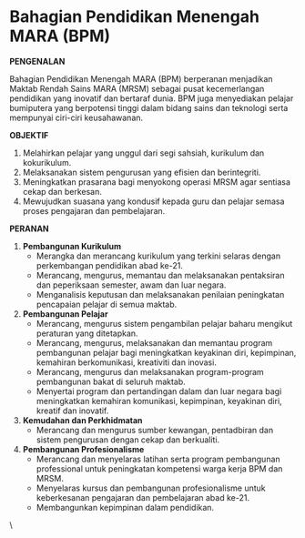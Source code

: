 # Bahagian Pendidikan Menengah MARA (BPM)

**PENGENALAN**

Bahagian Pendidikan Menengah MARA (BPM) berperanan menjadikan Maktab Rendah Sains MARA (MRSM) sebagai pusat kecemerlangan pendidikan yang inovatif dan bertaraf dunia. BPM juga menyediakan pelajar bumiputera yang berpotensi tinggi dalam bidang sains dan teknologi serta mempunyai ciri-ciri keusahawanan.

**OBJEKTIF**

1. Melahirkan pelajar yang unggul dari segi sahsiah, kurikulum dan kokurikulum.
2. Melaksanakan sistem pengurusan yang efisien dan berintegriti.
3. Meningkatkan prasarana bagi menyokong operasi MRSM agar sentiasa cekap dan berkesan.
4. Mewujudkan suasana yang kondusif kepada guru dan pelajar semasa proses pengajaran dan pembelajaran.

**PERANAN**

1. **Pembangunan Kurikulum**
   * Merangka dan merancang kurikulum yang terkini selaras dengan perkembangan pendidikan abad ke-21.
   * Merancang, mengurus, memantau dan melaksanakan pentaksiran dan peperiksaan semester, awam dan luar negara.
   * Menganalisis keputusan dan melaksanakan penilaian peningkatan pencapaian pelajar di semua maktab.
2. **Pembangunan Pelajar**
   * Merancang, mengurus sistem pengambilan pelajar baharu mengikut peraturan yang ditetapkan.
   * Merancang, mengurus, melaksanakan dan memantau program pembangunan  pelajar  bagi meningkatkan keyakinan diri, kepimpinan, kemahiran berkomunikasi,  kreativiti  dan inovasi.
   * Merancang, mengurus dan melaksanakan program-program pembangunan bakat di seluruh maktab.
   * Menyertai program dan pertandingan dalam dan luar negara bagi  meningkatkan kemahiran komunikasi,  kepimpinan, keyakinan diri, kreatif dan inovatif.
3. **Kemudahan dan Perkhidmatan**
   * Merancang dan mengurus sumber kewangan, pentadbiran dan sistem pengurusan dengan cekap dan berkualiti.
4. **Pembangunan Profesionalisme**
   * Merancang dan menyelaras latihan serta program pembangunan professional untuk peningkatan kompetensi warga kerja BPM dan MRSM.
   * Menyelaras kursus dan pembangunan profesionalisme untuk keberkesanan pengajaran dan pembelajaran abad ke-21.
   * Membangunkan kepimpinan dalam pendidikan.

\
